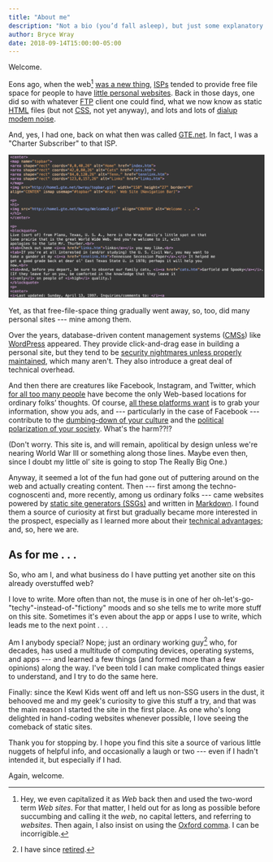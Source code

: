```yaml
---
title: "About me"
description: "Not a bio (you’d fall asleep), but just some explanatory observations."
author: Bryce Wray
date: 2018-09-14T15:00:00-05:00
---
```


Welcome.

Eons ago, when the web[^web] [was a new thing](http://info.cern.ch/hypertext/WWW/TheProject.html), [ISPs](https://whatismyipaddress.com/isp) tended to provide free file space for people to have [little personal websites](https://consumerist.com/2015/03/20/where-did-everyone-from-the-90s-go-when-we-all-got-facebook-and-quit-web-1-0/). Back in those days, one did so with whatever [FTP](https://datatracker.ietf.org/doc/html/rfc959) client one could find, what we now know as static [HTML](https://www.w3schools.com/html/html_intro.asp) files (but not [CSS](https://www.w3schools.com/Css/), not yet anyway), and lots and lots of [dialup modem noise](https://en.wikipedia.org/wiki/File:Dial_up_modem_noises.ogg).

[^web]: Hey, we even capitalized it as *Web* back then and used the two-word term *Web sites*. For that matter, I held out for as long as possible before succumbing and calling it the *web*, no capital letters, and referring to *websites*. Then again, I also insist on using the [Oxford comma](https://www.grammarly.com/blog/what-is-the-oxford-comma-and-why-do-people-care-so-much-about-it/). I can be incorrigible.

And, yes, I had one, back on what then was called [GTE.net](https://www.britannica.com/topic/GTE-Corporation). In fact, I was a "Charter Subscriber" to that ISP.

![HTML code from a 1997 website](gte-net_HTML_1997-04-17_crop_1280x715.jpg)

Yet, as that free-file-space thing gradually went away, so, too, did many personal sites --- mine among them.

Over the years, database-driven content management systems ([CMSs](https://www.cmscritic.com/what-is-a-cms/)) like [WordPress](https://wordpress.org) appeared. They provide click-and-drag ease in building a personal site, but they tend to be [security nightmares unless properly maintained](https://ithemes.com/2017/01/16/wordpress-security-issues/), which many aren't. They also introduce a great deal of technical overhead.

And then there are creatures like Facebook, Instagram, and Twitter, which [for all too many people](https://ia.net/topics/take-the-power-back) have become the only Web-based locations for ordinary folks’ thoughts. Of course, [all these platforms want](https://adammclane.com/2013/03/in-social-media-you-are-the-product/) is to grab your information, show you ads, and --- particularly in the case of Facebook --- contribute to the [dumbing-down of your culture](https://www.salon.com/2017/07/16/how-social-media-is-dumbing-down-our-communication/) and the [political polarization of your society](https://www.sciencedirect.com/science/article/pii/S0736585317305208). What's the harm??!?

(Don't worry. This site is, and will remain, apolitical by design unless we're nearing World War III or something along those lines. Maybe even then, since I doubt my little ol’ site is going to stop The Really Big One.)

Anyway, it seemed a lot of the fun had gone out of puttering around on the web and actually creating content. Then --- first among the techno-cognoscenti and, more recently, among us ordinary folks --- came websites powered by [static site generators (SSGs)](https://www.staticgen.com) and written in [Markdown](https://daringfireball.net/projects/markdown/). I found them a source of curiosity at first but gradually became more interested in the prospect, especially as I learned more about their [technical advantages](https://www.makeuseof.com/tag/reasons-ditch-cms-static-site-generator/); and, so, here we are.

## As for me&nbsp;.&nbsp;.&nbsp;.

So, who am I, and what business do I have putting yet another site on this already overstuffed web?

I love to write. More often than not, the muse is in one of her oh-let's-go-"techy"-instead-of-"fictiony" moods and so she tells me to write more stuff on this site. Sometimes it's even about the app or apps I use to write, which leads me to the next point&nbsp;.&nbsp;.&nbsp;.

Am I anybody special? Nope; just an ordinary working guy[^retired] who, for decades, has used a multitude of computing devices, operating systems, and apps --- and learned a few things (and formed more than a few opinions) along the way. I've been told I can make complicated things easier to understand, and I try to do the same here.

[^retired]: I have since [retired](/posts/2021/09/transition/).

Finally: since the Kewl Kids went off and left us non-SSG users in the dust, it behooved me and my geek's curiosity to give this stuff a try, and that was the main reason I started the site in the first place. As one who's long delighted in hand-coding websites whenever possible, I love seeing the comeback of static sites.

Thank you for stopping by. I hope you find this site a source of various little nuggets of helpful info, and occasionally a laugh or two --- even if I hadn't intended it, but especially if I had.

Again, welcome.
